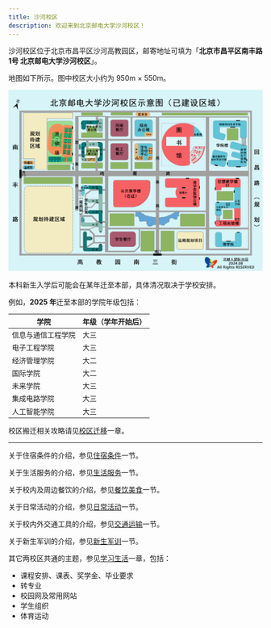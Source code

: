 ```yaml
---
title: 沙河校区
description: 欢迎来到北京邮电大学沙河校区！
---
```


沙河校区位于北京市昌平区沙河高教园区，邮寄地址可填为「**北京市昌平区南丰路1号 北京邮电大学沙河校区**」。

地图如下所示。图中校区大小约为 950m × 550m。

![](../../../assets/沙河地图.jpg)

本科新生入学后可能会在某年迁至本部，具体清况取决于学校安排。

例如，**2025 年**迁至本部的学院年级包括：

|学院|年级（学年开始后）|
|---|---|
|信息与通信工程学院|大三|
|电子工程学院|大三|
|经济管理学院|大二|
|国际学院|大二|
|未来学院|大三|
|集成电路学院|大三|
|人工智能学院|大三|

校区搬迁相关攻略请见[校区迁移](/校区迁移/)一章。

---

关于住宿条件的介绍，参见[住宿条件](/沙河校区/住宿条件/)一节。

关于生活服务的介绍，参见[生活服务](/沙河校区/生活服务/)一节。

关于校内及周边餐饮的介绍，参见[餐饮美食](/沙河校区/餐饮美食/)一节。

关于日常活动的介绍，参见[日常活动](/沙河校区/日常活动/)一节。

关于校内外交通工具的介绍，参见[交通运输](/沙河校区/交通运输/)一节。

关于新生军训的介绍，参见[新生军训](/沙河校区/新生军训/)一节。

其它两校区共通的主题，参见[学习生活](/学习生活/学习生活)一章，包括：

- 课程安排、课表、奖学金、毕业要求 
- 转专业
- 校园网及常用网站
- 学生组织
- 体育运动
